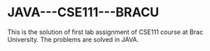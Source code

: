 # JAVA---CSE111---BRACU
This is the solution of first lab assignment of CSE111 course at Brac University. The problems are solved in JAVA.
